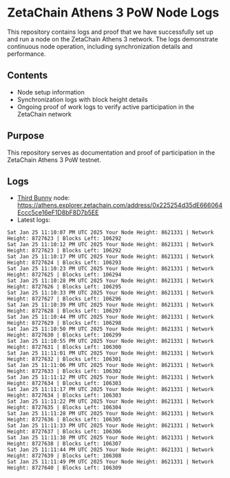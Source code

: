 # ZetaChain Athens 3 PoW Node Logs
This repository contains logs and proof that we have successfully set up and run a node on the ZetaChain Athens 3 network. The logs demonstrate continuous node operation, including synchronization details and performance.

## Contents
- Node setup information
- Synchronization logs with block height details
- Ongoing proof of work logs to verify active participation in the ZetaChain network

## Purpose
This repository serves as documentation and proof of participation in the ZetaChain Athens 3 PoW testnet.

## Logs

- [Third Bunny](https://thirdbunny.xyz/) node: https://athens.explorer.zetachain.com/address/0x225254d35dE666064Eccc5ce16eF1D8bF8D7b5EE
- Latest logs:
```
Sat Jan 25 11:10:07 PM UTC 2025 Your Node Height: 8621331 | Network Height: 8727623 | Blocks Left: 106292
Sat Jan 25 11:10:12 PM UTC 2025 Your Node Height: 8621331 | Network Height: 8727623 | Blocks Left: 106292
Sat Jan 25 11:10:17 PM UTC 2025 Your Node Height: 8621331 | Network Height: 8727624 | Blocks Left: 106293
Sat Jan 25 11:10:23 PM UTC 2025 Your Node Height: 8621331 | Network Height: 8727625 | Blocks Left: 106294
Sat Jan 25 11:10:28 PM UTC 2025 Your Node Height: 8621331 | Network Height: 8727626 | Blocks Left: 106295
Sat Jan 25 11:10:33 PM UTC 2025 Your Node Height: 8621331 | Network Height: 8727627 | Blocks Left: 106296
Sat Jan 25 11:10:39 PM UTC 2025 Your Node Height: 8621331 | Network Height: 8727628 | Blocks Left: 106297
Sat Jan 25 11:10:44 PM UTC 2025 Your Node Height: 8621331 | Network Height: 8727629 | Blocks Left: 106298
Sat Jan 25 11:10:50 PM UTC 2025 Your Node Height: 8621331 | Network Height: 8727630 | Blocks Left: 106299
Sat Jan 25 11:10:55 PM UTC 2025 Your Node Height: 8621331 | Network Height: 8727631 | Blocks Left: 106300
Sat Jan 25 11:11:01 PM UTC 2025 Your Node Height: 8621331 | Network Height: 8727632 | Blocks Left: 106301
Sat Jan 25 11:11:06 PM UTC 2025 Your Node Height: 8621331 | Network Height: 8727633 | Blocks Left: 106302
Sat Jan 25 11:11:12 PM UTC 2025 Your Node Height: 8621331 | Network Height: 8727634 | Blocks Left: 106303
Sat Jan 25 11:11:17 PM UTC 2025 Your Node Height: 8621331 | Network Height: 8727634 | Blocks Left: 106303
Sat Jan 25 11:11:22 PM UTC 2025 Your Node Height: 8621331 | Network Height: 8727635 | Blocks Left: 106304
Sat Jan 25 11:11:28 PM UTC 2025 Your Node Height: 8621331 | Network Height: 8727636 | Blocks Left: 106305
Sat Jan 25 11:11:33 PM UTC 2025 Your Node Height: 8621331 | Network Height: 8727637 | Blocks Left: 106306
Sat Jan 25 11:11:38 PM UTC 2025 Your Node Height: 8621331 | Network Height: 8727638 | Blocks Left: 106307
Sat Jan 25 11:11:44 PM UTC 2025 Your Node Height: 8621331 | Network Height: 8727639 | Blocks Left: 106308
Sat Jan 25 11:11:49 PM UTC 2025 Your Node Height: 8621331 | Network Height: 8727640 | Blocks Left: 106309
```
